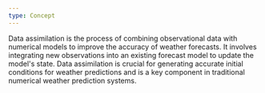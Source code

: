 ```yaml
---
type: Concept
---
```


Data assimilation is the process of combining observational data with numerical models to improve the accuracy of weather forecasts. It involves integrating new observations into an existing forecast model to update the model's state. Data assimilation is crucial for generating accurate initial conditions for weather predictions and is a key component in traditional numerical weather prediction systems.